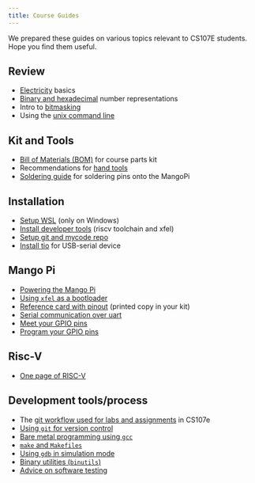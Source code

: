 ```yaml
---
title: Course Guides
---
```


We prepared these guides on various topics relevant to CS107E students. Hope you find them useful.

## Review

- [Electricity](electricity) basics
- [Binary and hexadecimal](numbers) number representations
- Intro to [bitmasking](bitmasking)
- Using the [unix command line](unix)

## Kit and Tools
- [Bill of Materials (BOM)](bom) for course parts kit
- Recommendations for [hand tools](handtools)
- [Soldering guide](soldering-guide.pdf) for soldering pins onto the MangoPi 

## Installation
- [Setup WSL](install/wsl-setup) (only on Windows)
- [Install developer tools](install/devtools) (riscv toolchain and xfel)
- [Setup git and mycode repo](setup-mycode-repo)
- [Install tio](install/tio) for USB-serial device

## Mango Pi
- [Powering the Mango Pi](power)
- [Using `xfel` as a bootloader](xfel)
- [Reference card with pinout](refcard) (printed copy in your kit)
- [Serial communication over uart](uart)
- [Meet your GPIO pins](MeetYourGPIOPins.pdf)
- [Program your GPIO pins](ProgramYourGPIOPins.pdf)

## Risc-V
- [One page of RISC-V](riscv-onepage)

## Development tools/process
- The [git workflow used for labs and assignments](cs107e-git) in CS107e
- [Using `git` for version control](git)
- [Bare metal programming using `gcc`](gcc)
- [`make` and `Makefiles`](make)
- [Using `gdb` in simulation mode](gdb)
- [Binary utilities (`binutils`)](binutils)
- [Advice on software testing](testing)


